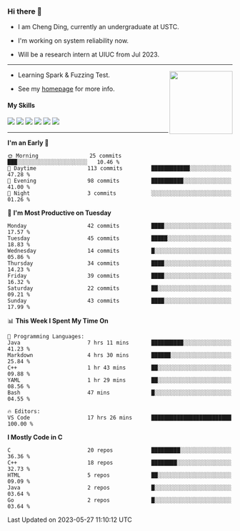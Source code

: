 ### Hi there 👋

* I am Cheng Ding, currently an undergraduate at USTC.
  
* I'm working on system reliability now.

* Will be a research intern at UIUC from Jul 2023.

---

<img align="right" height="141" src="https://github-readme-stats.vercel.app/api?username=IrisesD&theme=tokyonight&show_icons=true&count_private=true">

-  Learning Spark & Fuzzing Test.

-  See my [homepage](https://irisesd.github.io) for more info.

#### My Skills

![](https://img.shields.io/badge/C++-65318e?logo=cplusplus&logoColor=fff)
![](https://img.shields.io/badge/Python-3e74a2?logo=python&logoColor=fff)
![](https://img.shields.io/badge/C-5654a2?logo=c&logoColor=fff)
![](https://img.shields.io/badge/Go-00aaff?logo=go&logoColor=fff)
![](https://img.shields.io/badge/Docker-0088ff?logo=docker&logoColor=fff)
![](https://img.shields.io/badge/Apache-D22128?logo=apache&logoColor=fff)

---
<!--START_SECTION:waka-->
**I'm an Early 🐤** 

```text
🌞 Morning                25 commits          ███░░░░░░░░░░░░░░░░░░░░░░   10.46 % 
🌆 Daytime                113 commits         ████████████░░░░░░░░░░░░░   47.28 % 
🌃 Evening                98 commits          ██████████░░░░░░░░░░░░░░░   41.00 % 
🌙 Night                  3 commits           ░░░░░░░░░░░░░░░░░░░░░░░░░   01.26 % 
```
📅 **I'm Most Productive on Tuesday** 

```text
Monday                   42 commits          ████░░░░░░░░░░░░░░░░░░░░░   17.57 % 
Tuesday                  45 commits          █████░░░░░░░░░░░░░░░░░░░░   18.83 % 
Wednesday                14 commits          █░░░░░░░░░░░░░░░░░░░░░░░░   05.86 % 
Thursday                 34 commits          ████░░░░░░░░░░░░░░░░░░░░░   14.23 % 
Friday                   39 commits          ████░░░░░░░░░░░░░░░░░░░░░   16.32 % 
Saturday                 22 commits          ██░░░░░░░░░░░░░░░░░░░░░░░   09.21 % 
Sunday                   43 commits          ████░░░░░░░░░░░░░░░░░░░░░   17.99 % 
```


📊 **This Week I Spent My Time On** 

```text
💬 Programming Languages: 
Java                     7 hrs 11 mins       ██████████░░░░░░░░░░░░░░░   41.23 % 
Markdown                 4 hrs 30 mins       ██████░░░░░░░░░░░░░░░░░░░   25.84 % 
C++                      1 hr 43 mins        ██░░░░░░░░░░░░░░░░░░░░░░░   09.88 % 
YAML                     1 hr 29 mins        ██░░░░░░░░░░░░░░░░░░░░░░░   08.56 % 
Bash                     47 mins             █░░░░░░░░░░░░░░░░░░░░░░░░   04.55 % 

🔥 Editors: 
VS Code                  17 hrs 26 mins      █████████████████████████   100.00 % 
```

**I Mostly Code in C** 

```text
C                        20 repos            █████████░░░░░░░░░░░░░░░░   36.36 % 
C++                      18 repos            ████████░░░░░░░░░░░░░░░░░   32.73 % 
HTML                     5 repos             ██░░░░░░░░░░░░░░░░░░░░░░░   09.09 % 
Java                     2 repos             █░░░░░░░░░░░░░░░░░░░░░░░░   03.64 % 
Go                       2 repos             █░░░░░░░░░░░░░░░░░░░░░░░░   03.64 % 
```




 Last Updated on 2023-05-27 11:10:12 UTC
<!--END_SECTION:waka-->